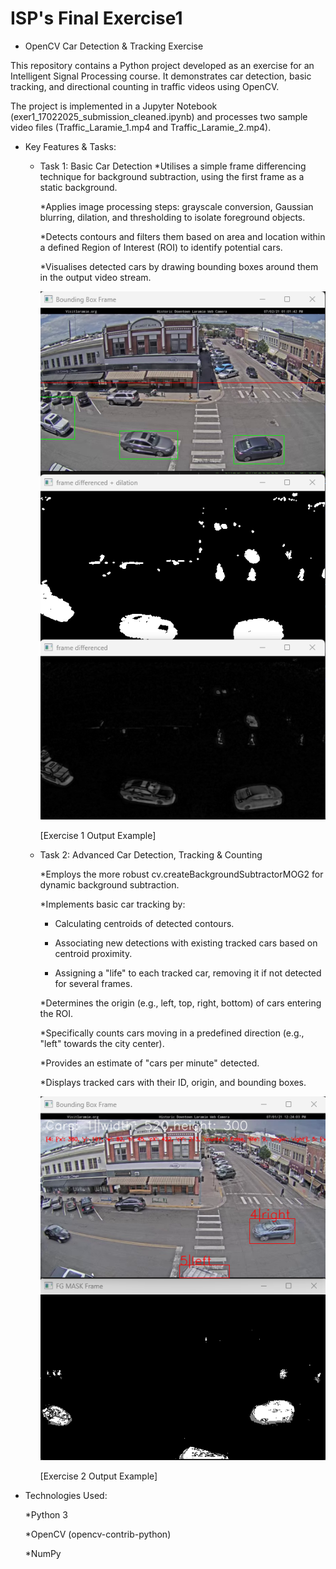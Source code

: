 # ISP's Final Exercise1
- OpenCV Car Detection & Tracking Exercise

This repository contains a Python project developed as an exercise for an Intelligent Signal Processing course. It demonstrates car detection, basic tracking, and directional
counting in traffic videos using OpenCV.

The project is implemented in a Jupyter Notebook (exer1_17022025_submission_cleaned.ipynb) and processes two sample video files (Traffic_Laramie_1.mp4 and Traffic_Laramie_2.mp4).

- Key Features & Tasks:
  
  - Task 1: Basic Car Detection
    *Utilises a simple frame differencing technique for background subtraction, using the first frame as a static background.
    
    *Applies image processing steps: grayscale conversion, Gaussian blurring, dilation, and thresholding to isolate foreground objects.
    
    *Detects contours and filters them based on area and location within a defined Region of Interest (ROI) to identify potential cars.
    
    *Visualises detected cars by drawing bounding boxes around them in the output video stream.

    ![image](exercise1task1.png)

    [Exercise 1 Output Example]

  - Task 2: Advanced Car Detection, Tracking & Counting

    *Employs the more robust cv.createBackgroundSubtractorMOG2 for dynamic background subtraction.

    *Implements basic car tracking by:

      + Calculating centroids of detected contours.

      + Associating new detections with existing tracked cars based on centroid proximity.

      + Assigning a "life" to each tracked car, removing it if not detected for several frames.

    *Determines the origin (e.g., left, top, right, bottom) of cars entering the ROI.

    *Specifically counts cars moving in a predefined direction (e.g., "left" towards the city center).

    *Provides an estimate of "cars per minute" detected.

    *Displays tracked cars with their ID, origin, and bounding boxes.

    ![image](exercise1task2.png)

    [Exercise 2 Output Example]

- Technologies Used:

    *Python 3

    *OpenCV (opencv-contrib-python)

    *NumPy


